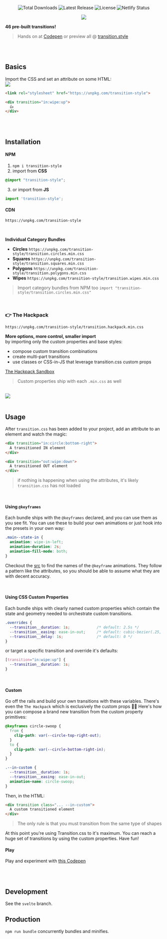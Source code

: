 <p align="center">
  <img src="https://img.shields.io/npm/dt/transition.css.svg" alt="Total Downloads">
  <img src="https://img.shields.io/npm/v/transition.css.svg" alt="Latest Release">
  <img src="https://img.shields.io/npm/l/transition.css.svg" alt="License">
  <img src="https://api.netlify.com/api/v1/badges/58d0ecf5-6241-4209-aa35-cf09983e0b37/deploy-status" alt="Netlify Status">
</p>

<p align="center">
<a href="https://transition.style" target="_blank">
<img src="https://github.com/argyleink/transition.css/blob/main/demo/kitchen-sink.gif?raw=true" />
</a>
</p>

**46 pre-built transitions!**  
> Hands on at [Codepen](https://codepen.io/argyleink/pen/RwrzGJb) or preview all @ [transition.style](https://transition.style)

<br>
<br>

## Basics
Import the CSS and set an attribute on some HTML:  
<img src="https://github.com/argyleink/transition.css/blob/main/demo/wipe-up.gif?raw=true" />

```html
<link rel="stylesheet" href="https://unpkg.com/transition-style">

<div transition="in:wipe:up">
  👍
</div>
```

<br>
<br>

## Installation
#### NPM  
1. `npm i transition-style` 
2. import from **CSS**
```css
@import "transition-style";
```
3. or import from **JS** 
```js
import 'transition-style';
```

#### CDN 
`https://unpkg.com/transition-style`  

<br>

**Individual Category Bundles**
  - **Circles** `https://unpkg.com/transition-style/transition.circles.min.css`
  - **Squares** `https://unpkg.com/transition-style/transition.squares.min.css`
  - **Polygons** `https://unpkg.com/transition-style/transition.polygons.min.css`
  - **Wipes** `https://unpkg.com/transition-style/transition.wipes.min.css`
  
> Import category bundles from NPM too `import "transition-style/transition.circles.min.css"`

<br>

### 👉 The Hackpack 
`https://unpkg.com/transition-style/transition.hackpack.min.css`  

**More options, more control, smaller import**  
by importing only the custom properties and base styles:
- compose custom transition combinations
- create multi-part transitions
- use classes or CSS-in-JS that leverage transition.css custom props

[The Hackpack Sandbox](https://codepen.io/argyleink/pen/MWyJxLx)

> Custom properties ship with each `.min.css` as well
  
<br>
<img src="https://github.com/argyleink/transition.css/blob/main/demo/opposing-corner-fold.gif?raw=true" />
<br><br>

## Usage
After `transition.css` has been added to your project, add an attribute to an element and watch the magic:  

```html
<div transition="in:circle:bottom-right">
  A transitioned IN element
</div>

<div transition="out:wipe:down">
  A transitioned OUT element
</div>
```

> if nothing is happening when using the attributes, it's likely `transition.css` has not loaded

<br>

#### Using `@keyframes`
Each bundle ships with the `@keyframes` declared, and you can use them as you see fit. You can use these to build your own animations or just hook into the presets in your own way:

```css
.main--state-in {
  animation: wipe-in-left;
  animation-duration: 2s;
  animation-fill-mode: both;
}
```

Checkout the [src](https://github.com/argyleink/transition.css/blob/main/src) to find the names of the `@keyframe` animations. They follow a pattern like the attributes, so you should be able to assume what they are with decent accuracy. 

<br>

#### Using CSS Custom Properties
Each bundle ships with clearly named custom properties which contain the state and geometry needed to orchestrate custom transitions. 

```css
.overrides {
  --transition__duration: 1s;            /* default: 2.5s */
  --transition__easing: ease-in-out;     /* default: cubic-bezier(.25, 1, .30, 1) */
  --transition__delay: 1s;               /* default: 0 */
}
```

or target a specific transition and override it's defaults:

```css
[transition="in:wipe:up"] {
  --transition__duration: 1s;
}
```

<br>

#### Custom
Go off the rails and build your own transitions with these variables. There's even the `The Hackpack` which is exclusively the custom props 🤘💀  Here's how you can compose a brand new transition from the custom property primitives:

```css
@keyframes circle-swoop {
  from {
    clip-path: var(--circle-top-right-out);
  }
  to {
    clip-path: var(--circle-bottom-right-in);
  }
}

.--in-custom {
  --transition__duration: 1s;
  --transition__easing: ease-in-out;
  animation-name: circle-swoop;
}
```

Then, in the HTML:

```html
<div transition class="... --in-custom">
  A custom transitioned element
</div>
```

> The only rule is that you must transition from the same type of shapes

At this point you're using Transition.css to it's maximum. You can reach a huge set of transitions by using the custom properties. Have fun!

#### Play
Play and experiment with [this Codepen](https://codepen.io/argyleink/pen/RwrzGJb)

<br><br>

## Development
See the `svelte` branch.

## Production
`npm run bundle` concurrently bundles and minifies. 
